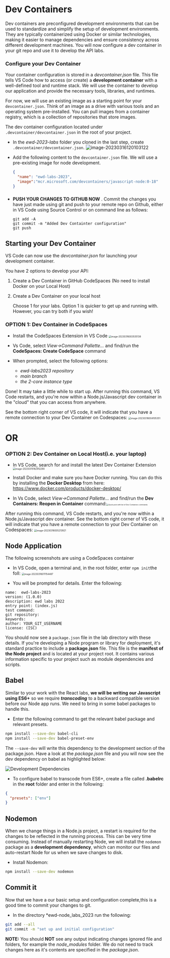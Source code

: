 # Dev Containers 

Dev containers are preconfigured development environments that can be used to standardize and simplify the setup of development environments. They are typically containerized using Docker or similar technologies, making it easier to manage dependencies and ensure consistency across different development machines.
You will now configure a dev container in your git repo and use it to develop the API labs.

### Configure your Dev Container

Your container configuration is stored in a *devcontainer.json* file. This file tells VS Code how to access (or create) a **development container** with a well-defined tool and runtime stack. We will use the container to develop our application and provide the necessary tools, libraries, and runtimes. 

For now, we will use an existing image as a starting point for your `devcontainer.json`. Think of an image as a drive with various tools and an operating system pre-installed. You can pull images from a container registry, which is a collection of repositories that store images. 

The dev container configuration located under `.devcontainer/devcontainer.json` in the root of your project.

+ In the *ewd-2023-labs* folder you cloned in the last step, create `.devcontainer/devcontainer.json`.
  ![image-20230316120103122](./img/image-20230316120103122.png)

+ Add  the following content to the ``devcontainer.json`` file. We will use a pre-existing image for node development.

  ~~~json
  {
  	"name": "ewd-labs-2023",
  	"image":"mcr.microsoft.com/devcontainers/javascript-node:0-18"
  }
  ~~~

  ### 

+ **PUSH YOUR CHANGES TO GITHUB NOW** . 
  Commit the changes you have just made using git and push to your remote repo on Github, either in VS Code using Source Control or on command line as follows:

  ```
  git add -A
  git commit -m "Added Dev Containter configuration"
  git push
  ```



## Starting your Dev Container

 VS Code can now use the *devcontainer.json* for launching your development container.

You have 2 options to develop your API:

1. Create a Dev Container in GitHub CodeSpaces (No need to install Docker on your Local Host)

2. Create a Dev Container on your local host

   Choose 1 for your labs. Option 1 is quicker to get up and running with. However, you can try both if you wish!

### OPTION 1: Dev Container in CodeSpaces 

+ Install the CodeSpaces Extension in VS Code
  <img src="./img/image-20230316003535138.png" alt="image-20230316003535138" style="zoom: 50%;" />

+ Vs Code, select *View->Command Pallette...* and find/run the **CodeSpaces: Create CodeSpace** command

+ When prompted, select the following options:
  + *ewd-labs2023 repository*
  + *main branch*
  + *the 2-core instance type*

Done! It may take a little while to start up. After running this command, VS Code restarts, and you're now within a Node.js/Javascript dev container in the "cloud" that you can access from anywhere. 

See the bottom right corner of VS code, it will indicate that you have a remote connection to your Dev Container on Codespaces:
<img src="./img/image-20230316004105351.png" alt="image-20230316004105351" style="zoom:50%;" />

# OR

### OPTION 2: Dev Container on Local Host(i.e. your laptop)

+ In VS Code, search for and install the latest Dev Container Extension
   <img src="./img/image-20230315162912290.png" alt="image-20230315162912290" style="zoom:50%;" />

+ Install Docker and make sure you have Docker running. You can do this by installing the **Docker Desktop** from here: https://www.docker.com/products/docker-desktop/

+ In Vs Code, select *View->Command Pallette...* and find/run the **Dev Containers: Reopen in Container** command:<img src="./img/dev-containers-reopen.png" alt="Quick pick with list of Dev Containers commands" style="zoom:38%;" />

After running this command, VS Code restarts, and you're now within a Node.js/Javascript dev container. See the bottom right corner of VS code, it will indicate that you have a remote connection to your Dev Container on Codespaces:
<img src="./img/image-20230316005213921.png" alt="image-20230316005213921" style="zoom:50%;" />



## Node Application

The following screenshots are using a CodeSpaces container

- In VS Code, open a terminal and, in the root folder, enter ``npm init``the foll:
  <img src="C:\Users\Frank\AppData\Roaming\Typora\typora-user-images\image-20230316011154487.png" alt="image-20230316011154487" style="zoom:50%;" />

- You will be prompted for details. Enter the following:

~~~
name:  ewd-labs-2023
version: (1.0.0) 
description: ewd labs 2022
entry point: (index.js)
test command:
git repository: 
keywords:
author: YOUR_GIT_USERNAME
license: (ISC)
~~~

You should now see a ``package.json`` file in the lab directory with these details.
If you're developing a Node program or library for deployment, it's standard practice to include a **package.json** file. This file is the **manifest of the Node project** and is located at your project root. It contains various information specific to your project such as module dependencies and scripts. 

## Babel

Similar to your work with the React labs, **we will be writing our Javascript using ES6+** so we require ***transcoding*** to a backward compatible version before our Node app runs. We need to bring in some babel packages to handle this.

- Enter the following command to get the relevant babel package and relevant  presets.

~~~bash
npm install --save-dev babel-cli
npm install --save-dev babel-preset-env
~~~

The ``--save-dev`` will write this dependency to the development section of the package.json. Have a look at the *package.json* file and you will now see the dev dependency on babel as highlighted below:

![Development Dependencies](./img/package.PNG)



- To configure babel to transcode from ES6+, create a file called **.babelrc** in the **root** folder and enter in the following:

~~~json
{
  "presets": ["env"]
}
~~~



## Nodemon

When we change things in a Node.js project, a restart is required for the changes to be reflected in the running process. This can be very time consuming. Instead of manually restarting Node, we will install the ``nodemon`` package as a **development dependency**, which can monitor our files and auto-restart Node for us when we save changes to disk.

- Install Nodemon:

~~~bash
npm install --save-dev nodemon
~~~

## Commit it

Now that we have a our basic setup and configuration complete,this is a good time to commit your changes to git.

- In the directory *ewd-node_labs_2023 run the following:

~~~bash
git add --all
git commit -m "set up and initial configuration"
~~~

**NOTE:** You should **NOT** see any output indicating changes ignored file and folders, for example the *node_modules* folder. We do not need to track changes here as it's contents are specified in the *package.json*.

